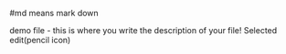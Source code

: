 #md means mark down

demo file - this is where you write the description of your file! Selected edit(pencil icon)
